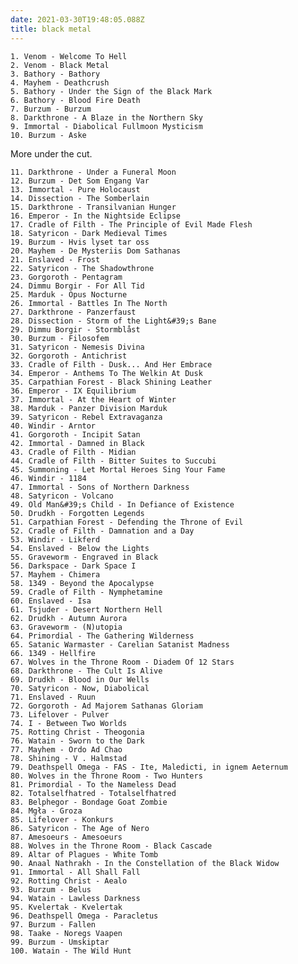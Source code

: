 ```yaml
---
date: 2021-03-30T19:48:05.088Z
title: black metal
---
```

    1. Venom - Welcome To Hell
    2. Venom - Black Metal
    3. Bathory - Bathory
    4. Mayhem - Deathcrush
    5. Bathory - Under the Sign of the Black Mark
    6. Bathory - Blood Fire Death
    7. Burzum - Burzum
    8. Darkthrone - A Blaze in the Northern Sky
    9. Immortal - Diabolical Fullmoon Mysticism
    10. Burzum - Aske
More under the cut.
<!-- more -->
    11. Darkthrone - Under a Funeral Moon
    12. Burzum - Det Som Engang Var
    13. Immortal - Pure Holocaust
    14. Dissection - The Somberlain
    15. Darkthrone - Transilvanian Hunger
    16. Emperor - In the Nightside Eclipse
    17. Cradle of Filth - The Principle of Evil Made Flesh
    18. Satyricon - Dark Medieval Times
    19. Burzum - Hvis lyset tar oss
    20. Mayhem - De Mysteriis Dom Sathanas
    21. Enslaved - Frost
    22. Satyricon - The Shadowthrone
    23. Gorgoroth - Pentagram
    24. Dimmu Borgir - For All Tid
    25. Marduk - Opus Nocturne
    26. Immortal - Battles In The North
    27. Darkthrone - Panzerfaust
    28. Dissection - Storm of the Light&#39;s Bane
    29. Dimmu Borgir - Stormblåst
    30. Burzum - Filosofem
    31. Satyricon - Nemesis Divina
    32. Gorgoroth - Antichrist
    33. Cradle of Filth - Dusk... And Her Embrace
    34. Emperor - Anthems To The Welkin At Dusk
    35. Carpathian Forest - Black Shining Leather
    36. Emperor - IX Equilibrium
    37. Immortal - At the Heart of Winter
    38. Marduk - Panzer Division Marduk
    39. Satyricon - Rebel Extravaganza
    40. Windir - Arntor
    41. Gorgoroth - Incipit Satan
    42. Immortal - Damned in Black
    43. Cradle of Filth - Midian
    44. Cradle of Filth - Bitter Suites to Succubi
    45. Summoning - Let Mortal Heroes Sing Your Fame
    46. Windir - 1184
    47. Immortal - Sons of Northern Darkness
    48. Satyricon - Volcano
    49. Old Man&#39;s Child - In Defiance of Existence
    50. Drudkh - Forgotten Legends
    51. Carpathian Forest - Defending the Throne of Evil
    52. Cradle of Filth - Damnation and a Day
    53. Windir - Likferd
    54. Enslaved - Below the Lights
    55. Graveworm - Engraved in Black
    56. Darkspace - Dark Space I
    57. Mayhem - Chimera
    58. 1349 - Beyond the Apocalypse
    59. Cradle of Filth - Nymphetamine
    60. Enslaved - Isa
    61. Tsjuder - Desert Northern Hell
    62. Drudkh - Autumn Aurora
    63. Graveworm - (N)utopia
    64. Primordial - The Gathering Wilderness
    65. Satanic Warmaster - Carelian Satanist Madness
    66. 1349 - Hellfire
    67. Wolves in the Throne Room - Diadem Of 12 Stars
    68. Darkthrone - The Cult Is Alive
    69. Drudkh - Blood in Our Wells
    70. Satyricon - Now, Diabolical
    71. Enslaved - Ruun
    72. Gorgoroth - Ad Majorem Sathanas Gloriam
    73. Lifelover - Pulver
    74. I - Between Two Worlds
    75. Rotting Christ - Theogonia
    76. Watain - Sworn to the Dark
    77. Mayhem - Ordo Ad Chao
    78. Shining - V . Halmstad
    79. Deathspell Omega - FAS - Ite, Maledicti, in ignem Aeternum
    80. Wolves in the Throne Room - Two Hunters
    81. Primordial - To the Nameless Dead
    82. Totalselfhatred - Totalselfhatred
    83. Belphegor - Bondage Goat Zombie
    84. Mgła - Groza
    85. Lifelover - Konkurs
    86. Satyricon - The Age of Nero
    87. Amesoeurs - Amesoeurs
    88. Wolves in the Throne Room - Black Cascade
    89. Altar of Plagues - White Tomb
    90. Anaal Nathrakh - In the Constellation of the Black Widow
    91. Immortal - All Shall Fall
    92. Rotting Christ - Aealo
    93. Burzum - Belus
    94. Watain - Lawless Darkness
    95. Kvelertak - Kvelertak
    96. Deathspell Omega - Paracletus
    97. Burzum - Fallen
    98. Taake - Noregs Vaapen
    99. Burzum - Umskiptar
    100. Watain - The Wild Hunt
